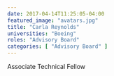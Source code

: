 ```yaml
---
date: 2017-04-14T11:25:05-04:00
featured_image: "avatars.jpg"
title: "Carla Reynolds"
universities: "Boeing"
roles: "Advisory Board"
categories: [ "Advisory Board" ]
---
```


Associate Technical Fellow





